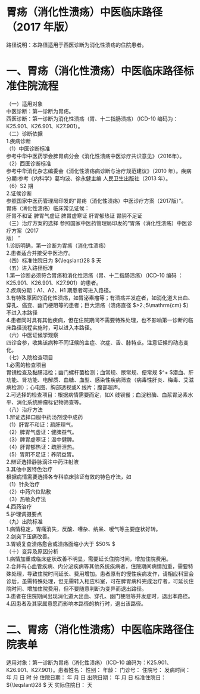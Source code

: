 # 胃疡（消化性溃疡）中医临床路径 （2017 年版）  
路径说明：本路径适用于西医诊断为消化性溃疡的住院患者。  
# 一、胃疡（消化性溃疡）中医临床路径标准住院流程  
（一）适用对象  
中医诊断：第一诊断为胃疡。  
西医诊断：第一诊断为消化性溃疡（胃、十二指肠溃疡）（ICD-10 编码为：K25.901、K26.901、K27.901）。  
（二）诊断依据  
1.疾病诊断  
（1）中医诊断标准  
参考中华中医药学会脾胃病分会《消化性溃疡中医诊疗共识意见》（2016年）。  
（2）西医诊断标准  
参考中华消化杂志编委会《消化性溃疡病诊断与治疗规范建议》（2010 年）。疾病分期:参考《内科学》葛均波、徐永健主编 人民卫生出版社（2013 年）。  
（6）S2 期  
2.证候诊断  
参照国家中医药管理局印发的“胃疡（消化性溃疡）中医诊疗方案（2017版）”。  
胃疡（消化性溃疡）临床常见证候：  
肝胃不和证 脾胃气虚证  脾胃虚寒证  肝胃郁热证 胃阴不足证  
（三）治疗方案的选择 参照国家中医药管理局印发的“胃疡（消化性溃疡）中医诊疗方案（2017  
版） ”  
1.诊断明确，第一诊断为胃疡（消化性溃疡）  
2.患者适合并接受中医治疗。  
（四）标准住院日为 ${\leqslant}28 $ 天  
（五）进入路径标准  
1.第一诊断必须符合胃疡和消化性溃疡（胃、十二指肠溃疡）（ICD-10 编码 ：K25.901、K26.901、K27.901）的患者。  
2.疾病分期：A1、A2、H1 期患者可进入路径。  
3.有特殊原因的消化性溃疡，如胃泌素瘤等；有溃疡并发症者，如消化道大出血、穿孔、癌变、幽门梗阻等的患者；巨大溃疡（溃疡直径 $>2.\;5\mathrm{cm} $）不进入本路径  
4.患者同时具有其他疾病，但在住院期间不需要特殊处理，也不影响第一诊断的临床路径流程实施时，可以进入本路径。  
（六）中医证候学观察  
四诊合参，收集该病种不同证候的主症、次症、舌、脉特点。注意证候的动态变化。  
（七）入院检查项目  
1.必需的检查项目  
胃镜检查及黏膜活检；幽门螺杆菌检测；血常规、尿常规、便常规 $^+ $潜血、肝功能、肾功能、电解质、血糖、血型、感染性疾病筛查（病毒性肝炎、梅毒、艾滋病检测）；心电图、胸部透视或X 线片；腹部超声。  
2.可选择的检查项目：根据病情需要而定，如X 线钡餐；血淀粉酶、血浆胃泌素水平、消化系统肿瘤标记物筛查等。  
（八）治疗方法  
1.辨证选择口服中药汤剂或中成药  
（1）肝胃不和证：疏肝理气。  
（2）脾胃气虚证：健脾益气。  
（3）脾胃虚寒证：温中健脾。  
（4）肝胃郁热证：疏肝泄热。  
（5）胃阴不足证：养阴益胃。  
2.辨证选择静脉滴注中药注射液  
3.其他中医特色治疗  
根据病情需要选择各专科临床验证有效的特色疗法，如  
（1）针灸治疗  
（2）中药穴位贴敷  
（3）热敏灸疗法  
4.西药治疗  
5.护理调摄要点  
（九）出院标准  
1.病情稳定，胃痛消失，反酸、嘈杂、纳呆、嗳气等主要症状好转。  
2.剑突下压痛改善。  
3.胃镜复查溃疡愈合或溃疡面缩小大于 $50\% $  
（十）变异及原因分析  
1.病情加重或临床症状改善不明显，需要延长住院时间，增加住院费用。  
2.合并有心血管疾病、内分泌疾病等其他系统疾病者，住院期间病情加重，需要特殊处理，导致住院时间延长、费用增加。患者原有的慢性疾病发作，请相应科室会诊后，虽需特殊处理，但无需转入相应科室，可在脾胃病科完成治疗者，可延长住院时间、增加住院费用，但不要随意判断为变异而退出路径。  
3.患者在住院期间出现消化道大出血、穿孔、幽门梗阻等并发症时，退出本路径。  
4.因患者及其家属意愿而影响本路径的执行时，退出该路径。  
# 二、胃疡（消化性溃疡）中医临床路径住院表单  
适用对象：第一诊断为胃疡（消化性溃疡）（ICD-10 编码为：K25.901、K26.901、K27.901）。患者姓名：          性别：    年龄：    门诊号：         住院号：            发病时间：   年  月  日  时  分 住院日期：   年  月  日 出院日期：   年  月   日 标准住院日： ${\leqslant}28 $ 天             实际住院日：    天  
